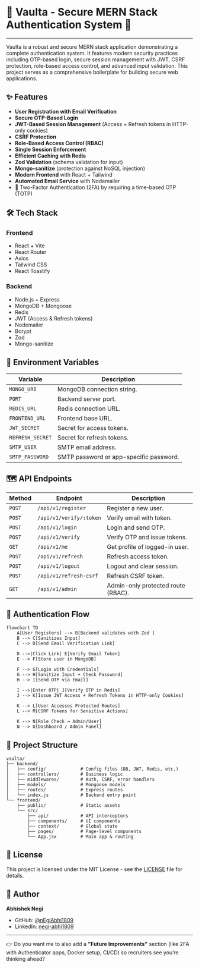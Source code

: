 


# 🚀 Vaulta - Secure MERN Stack Authentication System 🚀

---



Vaulta is a robust and secure MERN stack application demonstrating a complete authentication system. It features modern security practices including OTP-based login, secure session management with JWT, CSRF protection, role-based access control, and advanced input validation. This project serves as a comprehensive boilerplate for building secure web applications.

## ✨ Features

* **User Registration with Email Verification**
* **Secure OTP-Based Login**
* **JWT-Based Session Management** (Access + Refresh tokens in HTTP-only cookies)
* **CSRF Protection**
* **Role-Based Access Control (RBAC)**
* **Single Session Enforcement**
* **Efficient Caching with Redis**
* **Zod Validation** (schema validation for input)
* **Mongo-sanitize** (protection against NoSQL injection)
* **Modern Frontend** with React + Tailwind
* **Automated Email Service** with Nodemailer
* 🔐 Two-Factor Authentication (2FA) by requiring a time-based OTP (TOTP)

## 🛠️ Tech Stack

### Frontend

* React + Vite
* React Router
* Axios
* Tailwind CSS
* React Toastify

### Backend

* Node.js + Express
* MongoDB + Mongoose
* Redis
* JWT (Access & Refresh tokens)
* Nodemailer
* Bcrypt
* Zod
* Mongo-sanitize

## 🔑 Environment Variables

| Variable         | Description                             |
| ---------------- | --------------------------------------- |
| `MONGO_URI`      | MongoDB connection string.              |
| `PORT`           | Backend server port.                    |
| `REDIS_URL`      | Redis connection URL.                   |
| `FRONTEND_URL`   | Frontend base URL.                      |
| `JWT_SECRET`     | Secret for access tokens.               |
| `REFRESH_SECRET` | Secret for refresh tokens.              |
| `SMTP_USER`      | SMTP email address.                     |
| `SMTP_PASSWORD`  | SMTP password or app-specific password. |

## 🗺️ API Endpoints

| Method | Endpoint                | Description                        |
| ------ | ----------------------- | ---------------------------------- |
| `POST` | `/api/v1/register`      | Register a new user.               |
| `POST` | `/api/v1/verify/:token` | Verify email with token.           |
| `POST` | `/api/v1/login`         | Login and send OTP.                |
| `POST` | `/api/v1/verify`        | Verify OTP and issue tokens.       |
| `GET`  | `/api/v1/me`            | Get profile of logged-in user.     |
| `POST` | `/api/v1/refresh`       | Refresh access token.              |
| `POST` | `/api/v1/logout`        | Logout and clear session.          |
| `POST` | `/api/v1/refresh-csrf`  | Refresh CSRF token.                |
| `GET`  | `/api/v1/admin`         | Admin-only protected route (RBAC). |

## 🔄 Authentication Flow

```mermaid
flowchart TD
    A[User Registers] --> B[Backend validates with Zod ]
    B --> C[Sanitizes Input]
    C --> D[Send Email Verification Link]

    D -->|Click Link| E[Verify Email Token]
    E --> F[Store user in MongoDB]

    F --> G[Login with Credentials]
    G --> H[Sanitize Input + Check Password]
    H --> I[Send OTP via Email]

    I -->|Enter OTP| J[Verify OTP in Redis]
    J --> K[Issue JWT Access + Refresh Tokens in HTTP-only Cookies]

    K --> L[User Accesses Protected Routes]
    L --> M[CSRF Tokens for Sensitive Actions]

    K --> N[Role Check → Admin/User]
    N --> O[Dashboard / Admin Panel]
```

## 📁 Project Structure

```
vaulta/
├── backend/
│   ├── config/             # Config files (DB, JWT, Redis, etc.)
│   ├── controllers/        # Business logic
│   ├── middlewares/        # Auth, CSRF, error handlers
│   ├── models/             # Mongoose models
│   ├── routes/             # Express routes
│   └── index.js            # Backend entry point
└── frontend/
    ├── public/             # Static assets
    └── src/
        ├── api/            # API interceptors
        ├── components/     # UI components
        ├── context/        # Global state
        ├── pages/          # Page-level components
        └── App.jsx         # Main app & routing
```

## 📜 License

This project is licensed under the MIT License - see the [LICENSE](LICENSE.md) file for details.

## 👤 Author

**Abhishek Negi**

* GitHub: [@nEgiAbhi1809](https://github.com/nEgiAbhi1809)
* LinkedIn: [negi-abhi1809](https://www.linkedin.com/in/negi-abhi1809)

---

👉 Do you want me to also add a **"Future Improvements"** section (like 2FA with Authenticator apps, Docker setup, CI/CD) so recruiters see you’re thinking ahead?
